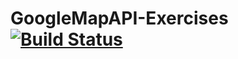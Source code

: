 # GoogleMapAPI-Exercises [![Build Status](https://travis-ci.org/T-Jedsada/GoogleMapAPI-Exercises.svg?branch=master)](https://travis-ci.org/T-Jedsada/GoogleMapAPI-Exercises)
